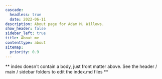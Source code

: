 ```yaml
---
cascade:
  headless: true
  date: 2022-06-11
description: About page for Adam M. Willows.
show_header: false
sidebar_left: true
title: About me
contenttype: about
sitemap:
  priority: 0.9
---
```


** index doesn't contain a body, just front matter above.
See the header / main / sidebar folders to edit the index.md files **
